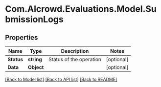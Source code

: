 # Com.AIcrowd.Evaluations.Model.SubmissionLogs
## Properties

Name | Type | Description | Notes
------------ | ------------- | ------------- | -------------
**Status** | **string** | Status of the operation | [optional] 
**Data** | **Object** |  | [optional] 

[[Back to Model list]](../README.md#documentation-for-models) [[Back to API list]](../README.md#documentation-for-api-endpoints) [[Back to README]](../README.md)

